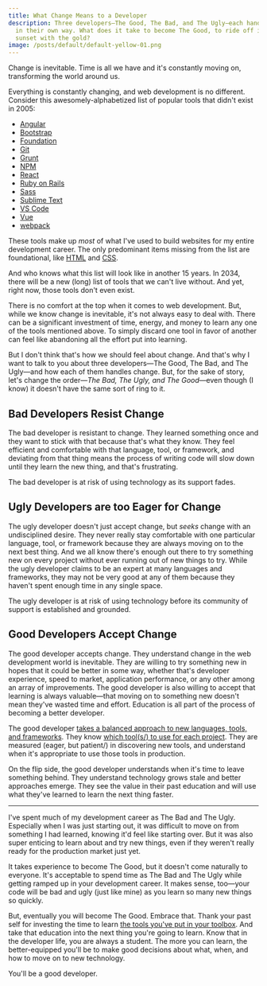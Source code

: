 ```yaml
---
title: What Change Means to a Developer
description: Three developers—The Good, The Bad, and The Ugly—each handle change
  in their own way. What does it take to become The Good, to ride off into the
  sunset with the gold?
image: /posts/default/default-yellow-01.png
---
```


Change is inevitable. Time is all we have and it's constantly moving on, transforming the world around us.

Everything is constantly changing, and web development is no different. Consider this awesomely-alphabetized list of popular tools that didn't exist in 2005:

- [Angular](https://angular.io/)
- [Bootstrap](https://getbootstrap.com/)
- [Foundation](https://foundation.zurb.com/)
- [Git](https://git-scm.com/)
- [Grunt](https://gruntjs.com/)
- [NPM](https://www.npmjs.com/)
- [React](https://reactjs.org/)
- [Ruby on Rails](https://rubyonrails.org/)
- [Sass](https://sass-lang.com/)
- [Sublime Text](https://www.sublimetext.com/)
- [VS Code](https://code.visualstudio.com/)
- [Vue](https://vuejs.org/)
- [webpack](/posts/wtf-is-webpack/)

These tools make up _most_ of what I've used to build websites for my entire development career. The only predominant items missing from the list are foundational, like [HTML](/posts/wtf-is-html/) and [CSS](/posts/wtf-is-css/).

And who knows what this list will look like in another 15 years. In 2034, there will be a new (long) list of tools that we can't live without. And yet, right now, those tools don't even exist.

There is no comfort at the top when it comes to web development. But, while we know change is inevitable, it's not always easy to deal with. There can be a significant investment of time, energy, and money to learn any one of the tools mentioned above. To simply discard one tool in favor of another can feel like abandoning all the effort put into learning.

But I don't think that's how we should feel about change. And that's why I want to talk to you about three developers—The Good, The Bad, and The Ugly—and how each of them handles change. But, for the sake of story, let's change the order—_The Bad, The Ugly, and The Good_—even though (I know) it doesn't have the same sort of ring to it.

## Bad Developers Resist Change

The bad developer is resistant to change. They learned something once and they want to stick with that because that's what they know. They feel efficient and comfortable with that language, tool, or framework, and deviating from that thing means the process of writing code will slow down until they learn the new thing, and that's frustrating.

The bad developer is at risk of using technology as its support fades.

## Ugly Developers are too Eager for Change

The ugly developer doesn't just accept change, but _seeks_ change with an undisciplined desire. They never really stay comfortable with one particular language, tool, or framework because they are always moving on to the next best thing. And we all know there's enough out there to try something new on every project without ever running out of new things to try. While the ugly developer claims to be an expert at many languages and frameworks, they may not be very good at any of them because they haven't spent enough time in any single space.

The ugly developer is at risk of using technology before its community of support is established and grounded.

## Good Developers Accept Change

The good developer accepts change. They understand change in the web development world is inevitable. They are willing to try something new in hopes that it could be better in some way, whether that's developer experience, speed to market, application performance, or any other among an array of improvements. The good developer is also willing to accept that learning is always valuable—that moving on to something new doesn't mean they've wasted time and effort. Education is all part of the process of becoming a better developer.

The good developer [takes a balanced approach to new languages, tools, and frameworks](/posts/taking-balanced-approach-to-new-technology/). They know [which tool(s/) to use for each project](/posts/choose-the-right-tool-for-the-job/). They are measured (eager, but patient/) in discovering new tools, and understand when it's appropriate to use those tools in production.

On the flip side, the good developer understands when it's time to leave something behind. They understand technology grows stale and better approaches emerge. They see the value in their past education and will use what they've learned to learn the next thing faster.

---

I've spent much of my development career as The Bad and The Ugly. Especially when I was just starting out, it was difficult to move on from something I had learned, knowing it'd feel like starting over. But it was also super enticing to learn about and try new things, even if they weren't really ready for the production market just yet.

It takes experience to become The Good, but it doesn't come naturally to everyone. It's acceptable to spend time as The Bad and The Ugly while getting ramped up in your development career. It makes sense, too—your code will be bad and ugly (just like mine) as you learn so many new things so quickly.

But, eventually you will become The Good. Embrace that. Thank your past self for investing the time to learn [the tools you've put in your toolbox](/posts/choose-the-right-tool-for-the-job/). And take that education into the next thing you're going to learn. Know that in the developer life, you are always a student. The more you can learn, the better-equipped you'll be to make good decisions about what, when, and how to move on to new technology.

You'll be a good developer.
